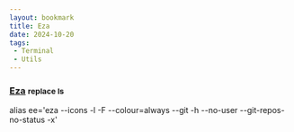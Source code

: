 ```yaml
---
layout: bookmark
title: Eza
date: 2024-10-20
tags: 
 - Terminal
 - Utils
---
```


### [Eza](https://github.com/eza-community/eza) <small class="superscript">replace ls</small>

<span class="wordcode">alias ee='eza --icons -l -F --colour=always --git -h --no-user --git-repos-no-status -x'
</span>
